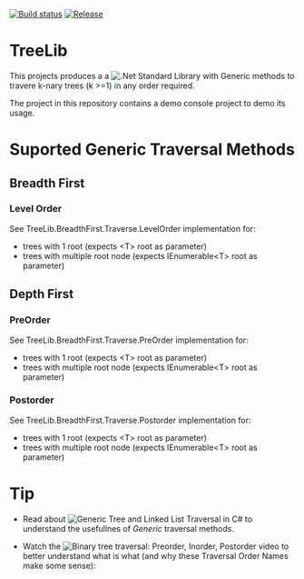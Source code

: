[![Build status](https://ci.appveyor.com/api/projects/status/de18xc6i431xnlvg?svg=true)](https://ci.appveyor.com/project/Dirkster99/treelib)
[![Release](https://img.shields.io/github/release/Dirkster99/TreeLib.svg)](https://github.com/Dirkster99/TreeLib/releases/latest)

# TreeLib
This projects produces a
a ![.Net Standard](https://docs.microsoft.com/en-us/dotnet/standard/net-standard)
Library with Generic methods to travere k-nary trees (k >=1) in any order required.

The project in this repository contains a demo console project to demo its usage.

# Suported Generic Traversal Methods

## Breadth First
### Level Order
See TreeLib.BreadthFirst.Traverse.LevelOrder implementation for:

* trees with 1 root (expects &lt;T> root as parameter)
* trees with multiple root node (expects IEnumerable&lt;T> root as parameter)

## Depth First
### PreOrder
See TreeLib.BreadthFirst.Traverse.PreOrder implementation for:

* trees with 1 root (expects &lt;T> root as parameter)
* trees with multiple root node (expects IEnumerable&lt;T> root as parameter)

### Postorder
See TreeLib.BreadthFirst.Traverse.Postorder implementation for:

* trees with 1 root (expects &lt;T> root as parameter)
* trees with multiple root node (expects IEnumerable&lt;T> root as parameter)

# Tip
* Read about ![Generic Tree and Linked List Traversal in C#](http://www.codeducky.org/easy-tree-and-linked-list-traversal-in-c/) to understand the usefullnes of *Generic* traversal methods.

* Watch the
![Binary tree traversal: Preorder, Inorder, Postorder](https://www.youtube.com/watch?v=gm8DUJJhmY4)
video to better understand what is what (and why these Traversal Order Names make some sense):
